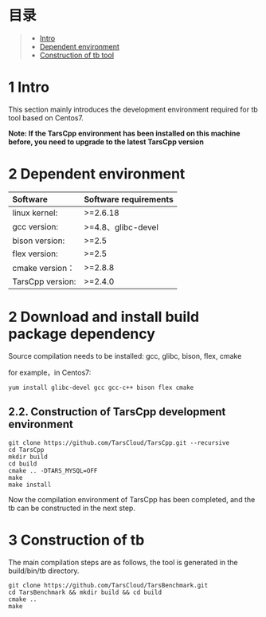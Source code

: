 # 目录
> * [Intro](#chapter-1)
> * [Dependent environment](#chapter-2)
> * [Construction of tb tool](#chapter-3)


# 1 <a id="chapter-1"></a>Intro

This section mainly introduces the development environment required for tb tool based on Centos7.

**Note: If the TarsCpp environment has been installed on this machine before, you need to upgrade to the latest TarsCpp version**

# 2 <a id="chapter-2"></a>Dependent environment

| Software | Software requirements |
| :--- | :--- |
| linux kernel:   | >=2.6.18 |
| gcc version:    | >=4.8、glibc-devel |
| bison version:  | >=2.5|
| flex version:   | >=2.5   |
| cmake version： | >=2.8.8|
| TarsCpp version: | >=2.4.0|

# 2 <a id="chapter-2"></a>Download and install build package dependency


Source compilation needs to be installed: gcc, glibc, bison, flex, cmake

for example，in Centos7:
```
yum install glibc-devel gcc gcc-c++ bison flex cmake
```

## 2.2. Construction of TarsCpp development environment

```text
git clone https://github.com/TarsCloud/TarsCpp.git --recursive
cd TarsCpp
mkdir build
cd build
cmake .. -DTARS_MYSQL=OFF
make
make install
```

Now the compilation environment of TarsCpp has been completed, and the tb can be constructed in the next step.


# 3 <a id="chapter-3"></a>Construction of tb

The main compilation steps are as follows, the tool is generated in the build/bin/tb directory.
```
git clone https://github.com/TarsCloud/TarsBenchmark.git
cd TarsBenchmark && mkdir build && cd build
cmake ..
make
```

